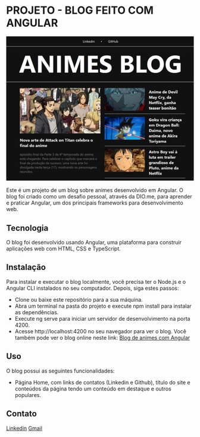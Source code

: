 # PROJETO - BLOG FEITO COM ANGULAR

![Modelo do Blog criado com Angular!](src/assets/img-ref-blog.jpg "Imagem de referência do Blog")

Este é um projeto de um blog sobre animes desenvolvido em Angular.
O blog foi criado como um desafio pessoal, através da DIO.me, para aprender e praticar Angular, um dos principais frameworks para desenvolvimento web.

## Tecnologia

O blog foi desenvolvido usando Angular, uma plataforma para construir aplicações web com HTML, CSS e TypeScript.

## Instalação

Para instalar e executar o blog localmente, você precisa ter o Node.js e o Angular CLI instalados no seu computador. Depois, siga estes passos:

- Clone ou baixe este repositório para a sua máquina.
- Abra um terminal na pasta do projeto e execute npm install para instalar as dependências.
- Execute ng serve para iniciar um servidor de desenvolvimento na porta 4200.
- Acesse http://localhost:4200 no seu navegador para ver o blog.
Você também pode ver o blog online neste link: [Blog de animes com Angular]()

## Uso

O blog possui as seguintes funcionalidades:
- Página Home, com links de contatos (Linkedin e Github), título do site e conteúdos da página tendo um conteúdo em destaque e outros populares.

## Contato

[Linkedin](https://www.linkedin.com/in/thiago-aquino-75b07023a)
[Gmail](thiagoaquino.df@gmail.com)
